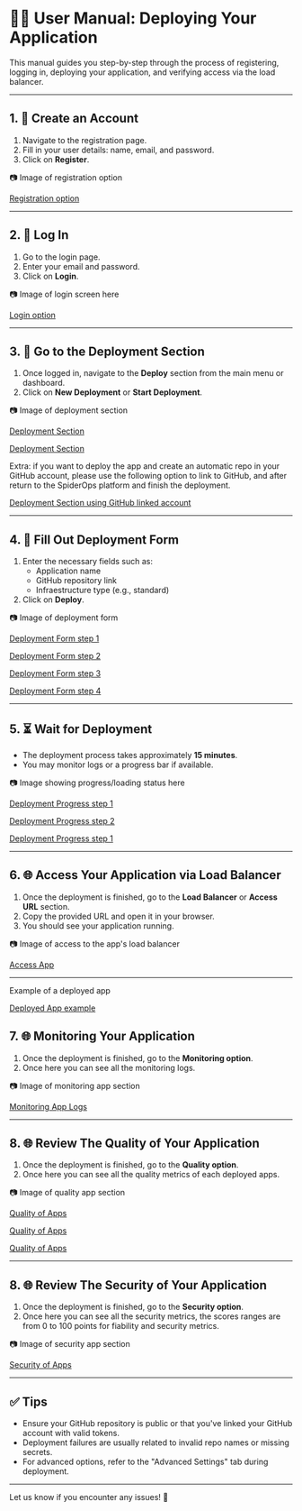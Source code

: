 
# 🧑‍💻 User Manual: Deploying Your Application

This manual guides you step-by-step through the process of registering, logging in, deploying your application, and verifying access via the load balancer.

---

## 1. 📝 Create an Account

1. Navigate to the registration page.
2. Fill in your user details: name, email, and password.
3. Click on **Register**.

📷 Image of registration option

[Registration option](assets/images/r1.2.png)


---

## 2. 🔐 Log In

1. Go to the login page.
2. Enter your email and password.
3. Click on **Login**.

📷 Image of login screen here

[Login option](assets/images/r1.1.png)


---

## 3. 🚀 Go to the Deployment Section

1. Once logged in, navigate to the **Deploy** section from the main menu or dashboard.
2. Click on **New Deployment** or **Start Deployment**.

📷 Image of deployment section 

[Deployment Section](assets/images/d1.png)

[Deployment Section](assets/images/d1.1.png)


Extra: if you want to deploy the app and create an automatic repo in your GitHub account, please
use the following option to link to GitHub, and after return to the SpiderOps platform and finish the deployment.

[Deployment Section using GitHub linked account](assets/images/d.20.png)

---

## 4. 🧾 Fill Out Deployment Form

1. Enter the necessary fields such as:
    - Application name
    - GitHub repository link
    - Infraestructure type (e.g., standard)
2. Click on **Deploy**.

📷 Image of deployment form 

[Deployment Form step 1](assets/images/d1.2.png)

[Deployment Form step 2](assets/images/d1.3.png)

[Deployment Form step 3](assets/images/d1.4.png)

[Deployment Form step 4](assets/images/d.15.png)

---

## 5. ⏳ Wait for Deployment

- The deployment process takes approximately **15 minutes**.
- You may monitor logs or a progress bar if available.

📷 Image showing progress/loading status here

[Deployment Progress step 1](assets/images/d.16.png)

[Deployment Progress step 2](assets/images/d.17.png)

[Deployment Progress step 1](assets/images/d.18.png)

---

## 6. 🌐 Access Your Application via Load Balancer

1. Once the deployment is finished, go to the **Load Balancer** or **Access URL** section.
2. Copy the provided URL and open it in your browser.
3. You should see your application running.

📷 Image of access to the app's load balancer 

[Access App](assets/images/d.19.png)

---


Example of a deployed app

[Deployed App example](assets/images/d.21.png)


## 7. 🌐 Monitoring Your Application 

1. Once the deployment is finished, go to the **Monitoring option**.
2. Once here you can see all the monitoring logs.


📷 Image of monitoring app section 

[Monitoring App Logs](assets/images/m.1.png)

---


## 8. 🌐 Review The Quality of Your Application 

1. Once the deployment is finished, go to the **Quality option**.
2. Once here you can see all the quality metrics of each deployed apps.


📷 Image of quality app section 

[Quality of Apps](assets/images/q.1.png)

[Quality of Apps](assets/images/q.2.png)

[Quality of Apps](assets/images/q.3.png)

---

## 8. 🌐 Review The Security of Your Application 

1. Once the deployment is finished, go to the **Security option**.
2. Once here you can see all the security metrics, the scores ranges are from 0 to 100 points for fiability and security metrics.


📷 Image of security app section 

[Security of Apps](assets/images/s.1.png)



---


## ✅ Tips

- Ensure your GitHub repository is public or that you've linked your GitHub account with valid tokens.
- Deployment failures are usually related to invalid repo names or missing secrets.
- For advanced options, refer to the "Advanced Settings" tab during deployment.

---

Let us know if you encounter any issues! 🚀
